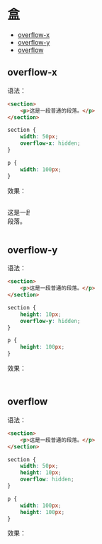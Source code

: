 # 盒

* [overflow-x](#overflow-x)
* [overflow-y](#overflow-y)
* [overflow](#overflow)

## overflow-x

语法：

```html
<section>
    <p>这是一段普通的段落。</p>
</section>
```

```css
section {
    width: 50px;
    overflow-x: hidden;
}

p {
    width: 100px;
}
```

效果：

<section style="width: 50px; overflow-x: hidden;">
    <p style="width: 100px;">这是一段普通的段落。</p>
</section>

## overflow-y

语法：

```html
<section>
    <p>这是一段普通的段落。</p>
</section>
```

```css
section {
    height: 10px;
    overflow-y: hidden;
}

p {
    height: 100px;
}
```

效果：

<section style="height: 10px; overflow-y: hidden;">
    <p style="height: 100px;">这是一段普通的段落。</p>
</section>

## overflow

语法：

```html
<section>
    <p>这是一段普通的段落。</p>
</section>
```

```css
section {
    width: 50px;
    height: 10px;
    overflow: hidden;
}

p {
    width: 100px;
    height: 100px;
}
```

效果：

<section style="width: 50px; height: 10px; overflow: hidden;">
    <p style="width: 100px; height: 100px;">这是一段普通的段落。</p>
</section>